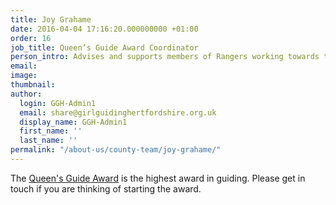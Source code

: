 ```yaml
---
title: Joy Grahame
date: 2016-04-04 17:16:20.000000000 +01:00
order: 16
job_title: Queen’s Guide Award Coordinator
person_intro: Advises and supports members of Rangers working towards the Queen’s Guide Award
email:
image:
thumbnail:
author:
  login: GGH-Admin1
  email: share@girlguidinghertfordshire.org.uk
  display_name: GGH-Admin1
  first_name: ''
  last_name: ''
permalink: "/about-us/county-team/joy-grahame/"
---
```

The <a href="https://www.girlguiding.org.uk/what-we-do/our-programme-and-activities/the-senior-section-programme/queens-guide-award/"
    target="_blank" rel="noopener">Queen's Guide Award</a> is the highest award in
    guiding. Please get in touch if you are thinking of starting the award.
